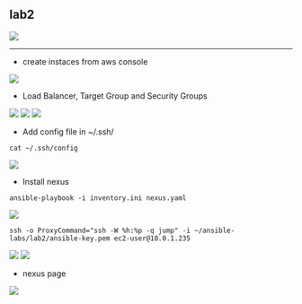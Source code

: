 ## lab2
<img src="https://user-images.githubusercontent.com/92440274/219900112-30c1e646-3bf0-49aa-ab84-9d78aba1bcce.png">


-------------------------------------------------------------------------------
- create instaces from aws console

<img src="https://user-images.githubusercontent.com/92440274/219899846-f0742fc4-2c5d-48a8-af21-038a43ade29c.png">

-  Load Balancer, Target Group and Security Groups

<img src="https://user-images.githubusercontent.com/92440274/219900596-38283ba2-8bb4-440f-9c2c-03a411c5257f.png">

<img src="https://user-images.githubusercontent.com/92440274/219900664-34123296-27f3-41b5-b120-8aa5a48f1df8.png">

<img src="https://user-images.githubusercontent.com/92440274/219900830-fe470c4a-42c4-4642-87c1-fc583b709bce.png">

- Add config file in ~/.ssh/
```
cat ~/.ssh/config
```
<img src="https://user-images.githubusercontent.com/92440274/219901153-84d132ab-db2d-4fa8-afe0-ce8c186fbd9d.png">

- Install nexus

```
ansible-playbook -i inventory.ini nexus.yaml
```
<img src="https://user-images.githubusercontent.com/92440274/219901073-959ccd38-9f13-4826-935a-cea08f6ea8f2.png">

```
ssh -o ProxyCommand="ssh -W %h:%p -q jump" -i ~/ansible-labs/lab2/ansible-key.pem ec2-user@10.0.1.235
```

<img src="https://user-images.githubusercontent.com/92440274/219901374-39a4f7b6-a513-46a2-a17a-cbe6c000d37b.png">

<img src="https://user-images.githubusercontent.com/92440274/219901435-1f83b239-45b3-4474-8528-5bfabe7a190e.png">

- nexus page
<img src="https://user-images.githubusercontent.com/92440274/219901469-72399236-f0bb-42b8-9225-969b5f0a3635.png">
